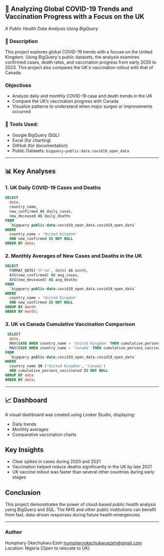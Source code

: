 ## 📂 Analyzing Global COVID-19 Trends and Vaccination Progress with a Focus on the UK
*A Public Health Data Analysis Using BigQuery*

### 📌 Description

This project explores global COVID-19 trends with a focuse on the United Kingdom. Using BigQuery's public datasets, the analysis examines confirmed cases, death rates, and vaccination progress from early 2020 to 2023. This project also compares the UK's vaccination rollout with that of Canada.

###  Objectives

- Analyze daily and monthly COVID-19 case and death trends in the UK  
- Compare the UK’s vaccination progress with Canada 
- Visualize patterns to understand when major surges or improvements occurred  

### 🔧 Tools Used:
- Google BigQuery (SQL)
- Excel (for charting)
- GitHub (for documentation)
- Public Datasets: `bigquery-public-data.covid19_open_data`

---

## 📊 Key Analyses

### 1. UK Daily COVID-19 Cases and Deaths

```sql
SELECT
  date,
  country_name,
  new_confirmed AS daily_cases,
  new_deceased AS daily_deaths
FROM
  `bigquery-public-data.covid19_open_data.covid19_open_data`
WHERE
  country_name = 'United Kingdom'
  AND new_confirmed IS NOT NULL
ORDER BY date;
```

### 2. Monthly Averages of New Cases and Deaths in the UK

```sql
SELECT
  FORMAT_DATE('%Y-%m', date) AS month,
  AVG(new_confirmed) AS avg_cases,
  AVG(new_deceased) AS avg_deaths
FROM
  `bigquery-public-data.covid19_open_data.covid19_open_data`
WHERE
  country_name = 'United Kingdom'
  AND new_confirmed IS NOT NULL
GROUP BY month
ORDER BY month;
```

### 3. UK vs Canada Cumulative Vaccination Comparison

```sql
 SELECT
  date,
  MAX(CASE WHEN country_name = 'United Kingdom' THEN cumulative_persons_vaccinated ELSE NULL END) AS uk_vaccinated,
  MAX(CASE WHEN country_name = 'Canada' THEN cumulative_persons_vaccinated ELSE NULL END) AS canada_vaccinated
FROM
  `bigquery-public-data.covid19_open_data.covid19_open_data`
WHERE
  country_name IN ('United Kingdom', 'Canada')
  AND cumulative_persons_vaccinated IS NOT NULL
GROUP BY date
ORDER BY date;
```
---

## 📈 Dashboard
A visual dashboard was created using Looker Studio, displaying:
- Daily trends
- Monthly averages
- Comparative vaccination charts

## Key Insights
- Clear spikes in cases during 2020 and 2021
- Vaccination helped reduce deaths significantly in the UK by late 2021
- UK vaccine rollout was faster than several other countries during early stages

## Conclusion
This project demonstrates the power of cloud-based public health analysis using BigQuery and SQL. The NHS and other public institutions can benefit from fast, data-driven responses during future health emergencies.

---

### Author
Humphery Okechukwu Ezeh 
humpheryokechukwuezeh@gmail.com
Location: Nigeria [Open to relocate to UK]
